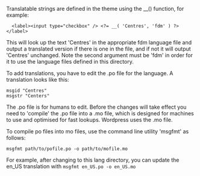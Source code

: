 Translatable strings are defined in the theme using the __() function, for example:

```
  <label><input type="checkbox" /> <?= __( 'Centres', 'fdm' ) ?></label>

```

This will look up the text 'Centres' in the appropriate fdm language file and output a translated version if there is one in the file, and if not it will output 'Centres' unchanged.  Note the second argument must be 'fdm' in order for it to use the language files defined in this directory.

To add translations, you have to edit the .po file for the language.  A translation looks like this:

```
msgid "Centres"
msgstr "Centers"

```

The .po file is for humans to edit. Before the changes will take effect you need to 'compile' the .po file into a .mo file, which is designed for machines to use and optimised for fast lookups.  Wordpress uses the .mo file.

To compile po files into mo files, use the command line utility 'msgfmt' as follows:

`msgfmt path/to/pofile.po -o path/to/mofile.mo`

For example, after changing to this lang directory, you can update the en_US translation with `msgfmt en_US.po -o en_US.mo`

